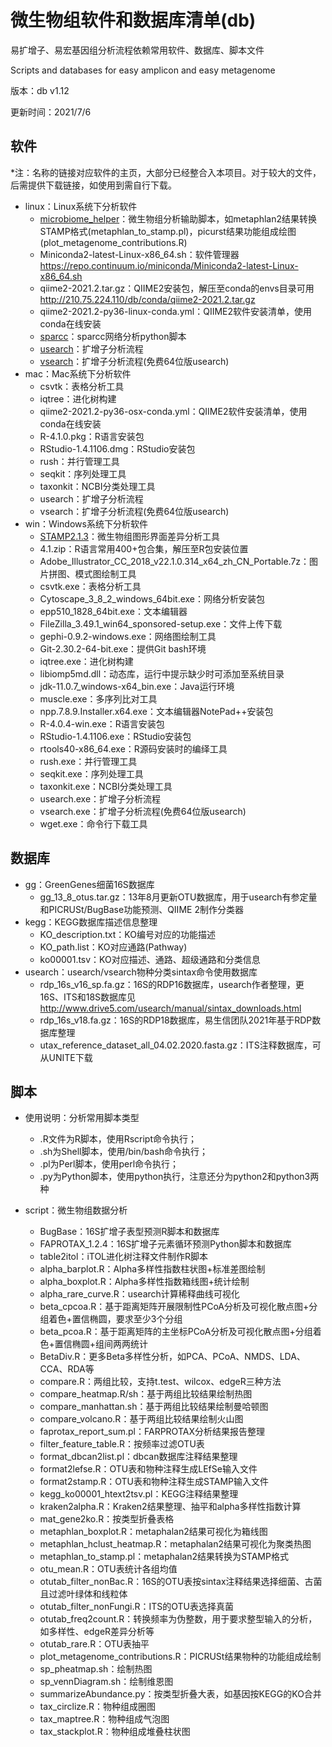 # 微生物组软件和数据库清单(db)

易扩增子、易宏基因组分析流程依赖常用软件、数据库、脚本文件

Scripts and databases for easy amplicon and easy metagenome

版本：db v1.12

更新时间：2021/7/6

## 软件

*注：名称的链接对应软件的主页，大部分已经整合入本项目。对于较大的文件，后需提供下载链接，如使用到需自行下载。

- linux：Linux系统下分析软件
    - [microbiome_helper](https://github.com/LangilleLab/microbiome_helper)：微生物组分析输助脚本，如metaphlan2结果转换STAMP格式(metaphlan_to_stamp.pl)，picurst结果功能组成绘图(plot_metagenome_contributions.R)
    - Miniconda2-latest-Linux-x86_64.sh：软件管理器 https://repo.continuum.io/miniconda/Miniconda2-latest-Linux-x86_64.sh
    - qiime2-2021.2.tar.gz：QIIME2安装包，解压至conda的envs目录可用 http://210.75.224.110/db/conda/qiime2-2021.2.tar.gz
    - qiime2-2021.2-py36-linux-conda.yml：QIIME2软件安装清单，使用conda在线安装
    - [sparcc](https://github.com/TankMermaid/sparcc)：sparcc网络分析python脚本
    - [usearch](http://www.drive5.com/usearch/)：扩增子分析流程
    - [vsearch](https://github.com/torognes/vsearch)：扩增子分析流程(免费64位版usearch)
- mac：Mac系统下分析软件
    - csvtk：表格分析工具
    - iqtree：进化树构建
    - qiime2-2021.2-py36-osx-conda.yml：QIIME2软件安装清单，使用conda在线安装
    - R-4.1.0.pkg：R语言安装包
    - RStudio-1.4.1106.dmg：RStudio安装包
    - rush：并行管理工具
    - seqkit：序列处理工具
    - taxonkit：NCBI分类处理工具
    - usearch：扩增子分析流程
    - vsearch：扩增子分析流程(免费64位版usearch)
- win：Windows系统下分析软件
    - [STAMP2.1.3]()：微生物组图形界面差异分析工具
    - 4.1.zip：R语言常用400+包合集，解压至R包安装位置
    - Adobe_Illustrator_CC_2018_v22.1.0.314_x64_zh_CN_Portable.7z：图片拼图、模式图绘制工具
    - csvtk.exe：表格分析工具
    - Cytoscape_3_8_2_windows_64bit.exe：网络分析安装包
    - epp510_1828_64bit.exe：文本编辑器
    - FileZilla_3.49.1_win64_sponsored-setup.exe：文件上传下载
    - gephi-0.9.2-windows.exe：网络图绘制工具
    - Git-2.30.2-64-bit.exe：提供Git bash环境
    - iqtree.exe：进化树构建
    - libiomp5md.dll：动态库，运行中提示缺少时可添加至系统目录
    - jdk-11.0.7_windows-x64_bin.exe：Java运行环境
    - muscle.exe：多序列比对工具
    - npp.7.8.9.Installer.x64.exe：文本编辑器NotePad++安装包
    - R-4.0.4-win.exe：R语言安装包
    - RStudio-1.4.1106.exe：RStudio安装包
    - rtools40-x86_64.exe：R源码安装时的编绎工具
    - rush.exe：并行管理工具
    - seqkit.exe：序列处理工具
    - taxonkit.exe：NCBI分类处理工具
    - usearch.exe：扩增子分析流程
    - vsearch.exe：扩增子分析流程(免费64位版usearch)
    - wget.exe：命令行下载工具

## 数据库

- gg：GreenGenes细菌16S数据库
    - gg_13_8_otus.tar.gz：13年8月更新OTU数据库，用于usearch有参定量和PICRUSt/BugBase功能预测、QIIME 2制作分类器
- kegg：KEGG数据库描述信息整理
    - KO_description.txt：KO编号对应的功能描述
    - KO_path.list：KO对应通路(Pathway)
    - ko00001.tsv：KO对应描述、通路、超级通路和分类信息
- usearch：usearch/vsearch物种分类sintax命令使用数据库
    - rdp_16s_v16_sp.fa.gz：16S的RDP16数据库，usearch作者整理，更16S、ITS和18S数据库见 http://www.drive5.com/usearch/manual/sintax_downloads.html
    - rdp_16s_v18.fa.gz：16S的RDP18数据库，易生信团队2021年基于RDP数据库整理
    - utax_reference_dataset_all_04.02.2020.fasta.gz：ITS注释数据库，可从UNITE下载

## 脚本 

- 使用说明：分析常用脚本类型
    - .R文件为R脚本，使用Rscript命令执行；
    - .sh为Shell脚本，使用/bin/bash命令执行；
    - .pl为Perl脚本，使用perl命令执行；
    - .py为Python脚本，使用python执行，注意还分为python2和python3两种

- script：微生物组数据分析
    - BugBase：16S扩增子表型预测R脚本和数据库
    - FAPROTAX_1.2.4：16S扩增子元素循环预测Python脚本和数据库
    - table2itol：iTOL进化树注释文件制作R脚本
    - alpha_barplot.R：Alpha多样性指数柱状图+标准差图绘制
    - alpha_boxplot.R：Alpha多样性指数箱线图+统计绘制
    - alpha_rare_curve.R：usearch计算稀释曲线可视化
    - beta_cpcoa.R：基于距离矩阵开展限制性PCoA分析及可视化散点图+分组着色+置信椭圆，要求至少3个分组
    - beta_pcoa.R：基于距离矩阵的主坐标PCoA分析及可视化散点图+分组着色+置信椭圆+组间两两统计
    - BetaDiv.R：更多Beta多样性分析，如PCA、PCoA、NMDS、LDA、CCA、RDA等
    - compare.R：两组比较，支持t.test、wilcox、edgeR三种方法
    - compare_heatmap.R/sh：基于两组比较结果绘制热图
    - compare_manhattan.sh：基于两组比较结果绘制曼哈顿图
    - compare_volcano.R：基于两组比较结果绘制火山图
    - faprotax_report_sum.pl：FARPROTAX分析结果报告整理
    - filter_feature_table.R：按频率过滤OTU表
    - format_dbcan2list.pl：dbcan数据库注释结果整理
    - format2lefse.R：OTU表和物种注释生成LEfSe输入文件
    - format2stamp.R：OTU表和物种注释生成STAMP输入文件
    - kegg_ko00001_htext2tsv.pl：KEGG注释结果整理
    - kraken2alpha.R：Kraken2结果整理、抽平和alpha多样性指数计算
    - mat_gene2ko.R：按类型折叠表格
    - metaphlan_boxplot.R：metaphalan2结果可视化为箱线图
    - metaphlan_hclust_heatmap.R：metaphalan2结果可视化为聚类热图
    - metaphlan_to_stamp.pl：metaphalan2结果转换为STAMP格式
    - otu_mean.R：OTU表统计各组均值
    - otutab_filter_nonBac.R：16S的OTU表按sintax注释结果选择细菌、古菌且过滤叶绿体和线粒体
    - otutab_filter_nonFungi.R：ITS的OTU表选择真菌
    - otutab_freq2count.R：转换频率为伪整数，用于要求整型输入的分析，如多样性、edgeR差异分析等
    - otutab_rare.R：OTU表抽平
    - plot_metagenome_contributions.R：PICRUSt结果物种的功能组成绘制
    - sp_pheatmap.sh：绘制热图
    - sp_vennDiagram.sh：绘制维恩图
    - summarizeAbundance.py：按类型折叠大表，如基因按KEGG的KO合并
    - tax_circlize.R：物种组成圈图
    - tax_maptree.R：物种组成气泡图
    - tax_stackplot.R：物种组成堆叠柱状图